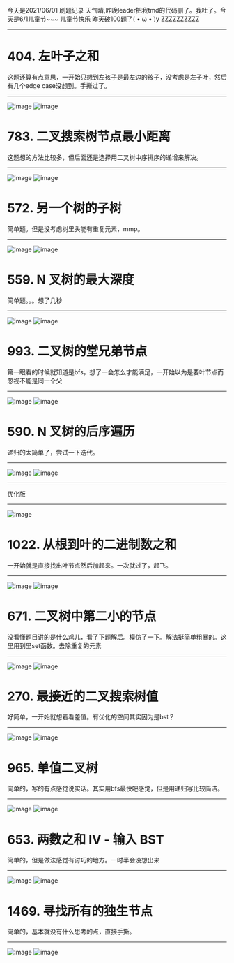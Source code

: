 今天是2021/06/01 刷题记录 天气晴,昨晚leader把我tmd的代码删了。我吐了。今天是6/1儿童节~~~ 儿童节快乐 昨天破100题了( •̀ ω •́ )y ZZZZZZZZZZ
***
# 404. 左叶子之和
这题还算有点意思，一开始只想到左孩子是最左边的孩子，没考虑是左子叶，然后有几个edge case没想到。手撕过了。
***
![image](https://user-images.githubusercontent.com/84114842/120257246-72c6b080-c2c2-11eb-8554-77a94a963cb6.png)
![image](https://user-images.githubusercontent.com/84114842/120257254-7823fb00-c2c2-11eb-8cda-793683f71c06.png)

# 783. 二叉搜索树节点最小距离
这题想的方法比较多，但后面还是选择用二叉树中序排序的递增来解决。
***
![image](https://user-images.githubusercontent.com/84114842/120259944-7c9ee280-c2c7-11eb-9749-fcc3e554142e.png)
![image](https://user-images.githubusercontent.com/84114842/120259951-80326980-c2c7-11eb-9728-0674a5b429df.png)

# 572. 另一个树的子树
简单题。但是没考虑树里头能有重复元素，mmp。
***
![image](https://user-images.githubusercontent.com/84114842/120262664-b0c8d200-c2cc-11eb-930f-42a0ab0c385f.png)
![image](https://user-images.githubusercontent.com/84114842/120262756-e7065180-c2cc-11eb-8067-97a7cce64093.png)

# 559. N 叉树的最大深度
简单题。。。想了几秒
***
![image](https://user-images.githubusercontent.com/84114842/120275476-f349d900-c2e3-11eb-91cb-2c391c95c49a.png)
![image](https://user-images.githubusercontent.com/84114842/120275484-f6dd6000-c2e3-11eb-9bb8-43603f378627.png)

# 993. 二叉树的堂兄弟节点 
第一眼看的时候就知道是bfs，想了一会怎么才能满足，一开始以为是要叶节点而忽视不能是同一个父
***
![image](https://user-images.githubusercontent.com/84114842/120285463-da472500-c2ef-11eb-96e8-6c1a11efbeec.png)
![image](https://user-images.githubusercontent.com/84114842/120285495-e03d0600-c2ef-11eb-94be-205dbda960e5.png)

# 590. N 叉树的后序遍历
递归的太简单了，尝试一下迭代。
***
![image](https://user-images.githubusercontent.com/84114842/120286414-cbad3d80-c2f0-11eb-8304-cf84324eb155.png)
![image](https://user-images.githubusercontent.com/84114842/120286428-cfd95b00-c2f0-11eb-8185-e02380894135.png)
***
优化版
***
![image](https://user-images.githubusercontent.com/84114842/120287504-e2a05f80-c2f1-11eb-9df1-3f1cb91c5444.png)

# 1022. 从根到叶的二进制数之和
一开始就是直接找出叶节点然后加起来。一次就过了，起飞。
***
![image](https://user-images.githubusercontent.com/84114842/120288687-162fb980-c2f3-11eb-9541-b20a9d6a6097.png)
![image](https://user-images.githubusercontent.com/84114842/120288722-1d56c780-c2f3-11eb-888f-ce013b1e2179.png)

# 671. 二叉树中第二小的节点
没看懂题目讲的是什么鸡儿，看了下题解后。模仿了一下。解法挺简单粗暴的。这里用到里set函数。去除重复的元素
***
![image](https://user-images.githubusercontent.com/84114842/120296642-e97fa000-c2fa-11eb-83e1-d3f3624df887.png)
![image](https://user-images.githubusercontent.com/84114842/120296658-ee445400-c2fa-11eb-97e3-9e983ad58360.png)

# 270. 最接近的二叉搜索树值
好简单，一开始就想着看差值。有优化的空间其实因为是bst？
***
![image](https://user-images.githubusercontent.com/84114842/120297471-b558af00-c2fb-11eb-8e01-8c4fbe8d8fc9.png)
![image](https://user-images.githubusercontent.com/84114842/120297493-b8ec3600-c2fb-11eb-959c-1de76b6b67d6.png)

# 965. 单值二叉树
简单的，写的有点感觉说实话。其实用bfs最快吧感觉，但是用递归写比较简洁。
***
![image](https://user-images.githubusercontent.com/84114842/120301230-39606600-c2ff-11eb-8d43-a82f66da50a3.png)
![image](https://user-images.githubusercontent.com/84114842/120301251-3ebdb080-c2ff-11eb-8c18-bda12732d646.png)

# 653. 两数之和 IV - 输入 BST
简单的，但是做法感觉有讨巧的地方。一时半会没想出来
***
![image](https://user-images.githubusercontent.com/84114842/120311591-4171d300-c30a-11eb-954d-7e4e987735ce.png)
![image](https://user-images.githubusercontent.com/84114842/120311615-4898e100-c30a-11eb-8c16-4c655976ee51.png)

# 1469. 寻找所有的独生节点
简单的，基本就没有什么思考的点，直接手撕。
***
![image](https://user-images.githubusercontent.com/84114842/120312337-2e133780-c30b-11eb-9b76-ad4f54589b0c.png)
![image](https://user-images.githubusercontent.com/84114842/120312353-33708200-c30b-11eb-861e-ef615b060a1b.png)






